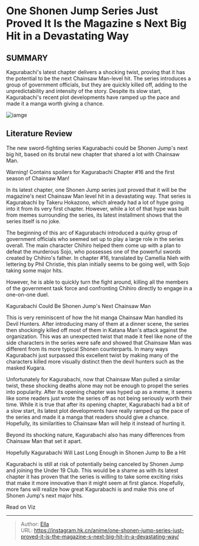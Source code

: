 # One Shonen Jump Series Just Proved It Is the Magazine s Next Big Hit in a Devastating Way


## SUMMARY 



  Kagurabachi&#39;s latest chapter delivers a shocking twist, proving that it has the potential to be the next Chainsaw Man-level hit.   The series introduces a group of government officials, but they are quickly killed off, adding to the unpredictability and intensity of the story.   Despite its slow start, Kagurabachi&#39;s recent plot developments have ramped up the pace and made it a manga worth giving a chance.  

![iamge](https://static1.srcdn.com/wordpress/wp-content/uploads/2024/01/chihiro-holds-a-sword-in-kagurabachi.jpg)

## Literature Review

The new sword-fighting series Kagurabachi could be Shonen Jump&#39;s next big hit, based on its brutal new chapter that shared a lot with Chainsaw Man.




Warning! Contains spoilers for Kagurabachi Chapter #16 and the first season of Chainsaw Man!




In its latest chapter, one Shonen Jump series just proved that it will be the magazine&#39;s next Chainsaw Man level hit in a devastating way. That series is Kagurabachi by Takeru Hokazono, which already had a lot of hype going into it from its very first chapter. However, while a lot of that hype was built from memes surrounding the series, its latest installment shows that the series itself is no joke.

The beginning of this arc of Kagurabachi introduced a quirky group of government officials who seemed set up to play a large role in the series overall. The main character Chihiro helped them come up with a plan to defeat the murderous Sojo, who possesses one of the powerful swords created by Chihiro&#39;s father. In chapter #16, translated by Camellia Nieh with lettering by Phil Christie, this plan initially seems to be going well, with Sojo taking some major hits.

          




However, he is able to quickly turn the fight around, killing all the members of the government task force and confronting Chihiro directly to engage in a one-on-one duel.


 Kagurabachi Could Be Shonen Jump&#39;s Next Chainsaw Man 
          

This is very reminiscent of how the hit manga Chainsaw Man handled its Devil Hunters. After introducing many of them at a dinner scene, the series then shockingly killed off most of them in Katana Man&#39;s attack against the organization. This was an unexpected twist that made it feel like none of the side characters in the series were safe and showed that Chainsaw Man was different from its more typical Shonen counterparts. In many ways Kagurabachi just surpassed this excellent twist by making many of the characters killed more visually distinct then the devil hunters such as the masked Kugara.




Unfortunately for Kagurabachi, now that Chainsaw Man pulled a similar twist, these shocking deaths alone may not be enough to propel the series into popularity. After its opening chapter was hyped up as a meme, it seems like some readers just wrote the series off as not being seriously worth their time. While it is true that after its opening chapter, Kagurabachi had a bit of a slow start, its latest plot developments have really ramped up the pace of the series and made it a manga that readers should give a chance. Hopefully, its similarities to Chainsaw Man will help it instead of hurting it.



Beyond its shocking nature, Kagurabachi also has many differences from Chainsaw Man that set it apart.






 Hopefully Kagurabachi Will Last Long Enough in Shonen Jump to Be a Hit 
          




Kagurabachi is still at risk of potentially being canceled by Shonen Jump and joining the Under 19 Club. This would be a shame as with its latest chapter it has proven that the series is willing to take some exciting risks that make it more innovative than it might seem at first glance. Hopefully, more fans will realize how great Kagurabachi is and make this one of Shonen Jump&#39;s next major hits.

Read on Viz



---

> Author: [Ella](https://instagram.hk.cn/)  
> URL: https://instagram.hk.cn/anime/one-shonen-jump-series-just-proved-it-is-the-magazine-s-next-big-hit-in-a-devastating-way/  

